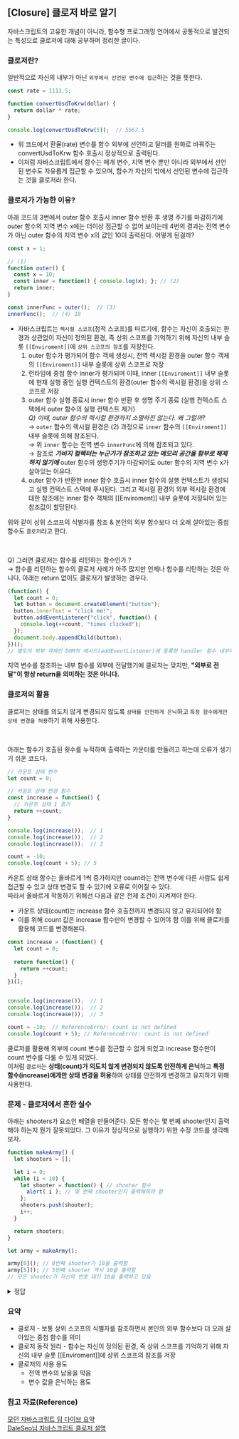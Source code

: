 ## [Closure] 클로저 바로 알기
자바스크립트의 고유한 개념이 아니라, 함수형 프로그래밍 언어에서 공통적으로 발견되는 특성으로 클로저에 대해 공부하며 정리한 글이다.

### 클로저란?
일반적으로 자신의 내부가 아닌 `외부에서 선언된 변수에 접근`하는 것을 뜻한다.

```js
const rate = 1113.5;

function convertUsdToKrw(dollar) {
  return dollar * rate;
}

console.log(convertUsdToKrw(5));  // 5567.5
```
- 위 코드에서 환율(rate) 변수를 함수 외부에 선언하고 달러를 원화로 바꿔주는 convertUsdToKrw 함수 호출시 정상적으로 출력된다.   
- 이처럼 자바스크립트에서 함수는 매개 변수, 지역 변수 뿐만 아니라 외부에서 선언된 변수도 자유롭게 접근할 수 있으며, 함수가 자신의 밖에서 선언된 변수에 접근하는 것을 클로저라 한다.

### 클로저가 가능한 이유?
아래 코드의 3번에서 outer 함수 호출시 inner 함수 반환 후 생명 주기를 마감하기에 outer 함수의 지역 변수 x에는 더이상 접근할 수 없어 보이는데 4번의 결과는 전역 변수가 아닌 outer 함수의 지역 변수 x의 값인 10이 출력된다. 어떻게 된걸까?
```js
const x = 1;

// (1)
function outer() {
  const x = 10;
  const inner = function() { console.log(x); }; // (2)
  return inner;
}

const innerFunc = outer();  // (3)
innerFunc();  // (4) 10
```
- 자바스크립트는 `렉시컬 스코프`(정적 스코프)를 따르기에, 함수는 자신이 호출되는 환경과 상관없이 자신이 정의된 환경, 즉 상위 스코프를 기억하기 위해 자신의 내부 슬롯 `[[Enviroment]]`에 `상위 스코프의 참조`를 저장한다.  
    1. outer 함수가 평가되어 함수 객체 생성시, 전역 렉시컬 환경을 outer 함수 객체의 `[[Enviroment]]` 내부 슬롯에 상위 스코프로 저장
    2. 런타임에 중첩 함수 inner가 평가되며 이때, inner `[[Enviroment]]` 내부 슬롯에 현재 실행 중인 실행 컨텍스트의 환경(outer 함수의 렉시컬 환경)을 상위 스코프로 저장
    3. outer 함수 실행 종료시 inner 함수 반환 후 생명 주기 종료 (실행 컨텍스트 스택에서 outer 함수의 실행 컨텍스트 제거)   
      *Q) 이때, outer 함수의 렉시컬 환경까지 소멸하진 않는다. 왜 그럴까?*  
      → `outer` 함수의 렉시컬 환경은 (2) 과정으로 `inner` 함수의 `[[Enviroment]]` 내부 슬롯에 의해 참조된다.   
      → 위 `inner` 함수는 전역 변수 `innerFunc`에 의해 참조되고 있다.    
      → 참조로 ***가비지 컬렉터는 누군가가 참조하고 있는 메모리 공간을 함부로 해제하지 않기에*** outer 함수의 생명주기가 마감되어도 outer 함수의 지역 변수 x가 살아있는 이유다.
    4. outer 함수가 반환한 inner 함수 호출시 inner 함수의 실행 컨텍스트가 생성되고 실행 컨텍스트 스택에 푸시된다. 그리고 렉시컬 환경의 외부 렉시컬 환경에 대한 참조에는 inner 함수 객체의 [[Enviroment]] 내부 슬롯에 저장되어 있는 참조값이 할당된다.

위와 같이 상위 스코프의 식별자를 참조 & 본인의 외부 함수보다 더 오래 살아있는 중첩 함수도 `클로저`라고 한다.

<br/>

Q) 그러면 클로저는 함수를 리턴하는 함수인가 ?  
→ 함수를 리턴하는 함수의 클로저 사례가 아주 많지만 언제나 함수를 리턴하는 것은 아니다. 아래는 return 없이도 클로저가 발생하는 경우다.
```js
(function() {
  let count = 0;
  let button = document.createElement("button");
  button.innerText = "click me!";
  button.addEventListener("click", function() {
    console.log(++count, "times clicked");
  });
  document.body.appendChild(button);
})();
// 별도의 외부 객체인 DOM의 메서드(addEventListener)에 등록한 handler 함수 내부에서 지역 변수를 참조
```
지역 변수를 참조하는 내부 함수를 외부에 전달했기에 클로저는 맞지만, **"외부로 전달"이 항상 return을 의미하는 것은 아니다.** 

### 클로저의 활용
클로저는 상태를 의도치 않게 변경되지 않도록 `상태를 안전하게 은닉`하고 `특정 함수에게만 상태 변경을 허용`하기 위해 사용한다.   

<br/>

아래는 함수가 호출된 횟수를 누적하여 출력하는 카운터를 만들려고 하는데 오류가 생기기 쉬운 코드다. 
```js
// 카운트 상태 변수
let count = 0;

// 카운트 상태 변경 함수
const increase = function() {
  // 카운트 상태 1 증가
  return ++count;
}

console.log(increase());  // 1
console.log(increase());  // 2
console.log(increase());  // 3

count = -10;
console.log(count + 5); // 5
```
카운트 상태 함수는 올바르게 1씩 증가하지만 count라는 전역 변수에 다른 사람도 쉽게 접근할 수 있고 상태 변경도 할 수 있기에 오류로 이어질 수 있다.   
따라서 올바르게 작동하기 위해선 다음과 같은 전제 조건이 지켜져야 한다.
  - 카운트 상태(count)는 increase 함수 호출전까지 변경되지 않고 유지되어야 함
  - 이를 위해 count 값은 increase 함수만이 변경할 수 있어야 함
이를 위해 클로저를 활용해 코드를 변경해본다.

```js
const increase = (function() {
  let count = 0;
  
  return function() {
    return ++count;
  }
})();


console.log(increase());  // 1
console.log(increase());  // 2
console.log(increase());  // 3

count = -10;  // ReferenceError: count is not defined
console.log(count + 5); // ReferenceError: count is not defined
```
클로저를 활용해 외부에 count 변수를 접근할 수 없게 되었고 increase 함수만이 count 변수를 다룰 수 있게 되었다.   
이처럼 `클로저`는 **상태(count)가 의도치 않게 변경되지 않도록 안전하게 은닉**하고 **특정 함수(increase)에게만 상태 변경을 허용**하여 상태를 안전하게 변경하고 유지하기 위해 사용한다. 

### 문제 - 클로저에서 흔한 실수
아래는 shooters가 요소인 배열을 만들어준다. 모든 함수는 몇 번째 shooter인지 출력해야 하는지 뭔가 잘못되었다. 그 이유가 정상적으로 실행하기 위한 수정 코드를 생각해보자.
```js
function makeArmy() {
  let shooters = [];

  let i = 0;
  while (i < 10) {
    let shooter = function() { // shooter 함수
      alert( i ); // 몇 번째 shooter인지 출력해줘야 함
    };
    shooters.push(shooter);
    i++;
  }

  return shooters;
}

let army = makeArmy();

army[0](); // 0번째 shooter가 10을 출력함
army[5](); // 5번째 shooter 역시 10을 출력함
// 모든 shooter가 자신의 번호 대신 10을 출력하고 있음
```

<details>
<summary>정답</summary>
<div markdown="1">

### 원인
  - shooters 배열에는 다음과 같은 요소가 추가된다.
```js
shooters = [
  function () { alert(i); },
  function () { alert(i); },
  function () { alert(i); },
  function () { alert(i); },
  function () { alert(i); },
  function () { alert(i); },
  function () { alert(i); },
  function () { alert(i); },
  function () { alert(i); },
  function () { alert(i); }
];
```
  - shooter 내부에 지역 변수 i 가 없기에 외부 렉시컬 환경에서 가져오게 된다.
  - loop를 돌아 i의 최종값은 10이 되기에 모든 값은 10으로 alert된다.
  
### 해답
  1. while문을 `for`문으로 변경하여 새로운 렉시컬 환경을 만들어 각각 상응하는 i 변수의 값 전달하기 
  ```js
function makeArmy() {

  let shooters = [];

  for(let i = 0; i < 10; i++) {
    let shooter = function() { // shooter function
      alert( i ); // should show its number
    };
    shooters.push(shooter);
  }

  return shooters;
}

let army = makeArmy();

army[0](); // 0
army[5](); // 5
```
                        
2. while 내부에 `또 다른 지역` 변수 선언하여 loop문 돌때마다 새로운 렉시컬 환경 생성하기
```js
function makeArmy() {
  let shooters = [];

  let i = 0;
  while (i < 10) {
    let j = i;
    let shooter = function() { // shooter function
      alert( j ); // should show its number
    };
    shooters.push(shooter);
    i++;
  }

  return shooters;
}

let army = makeArmy();

army[0](); // 0
army[5](); // 5
```
                
  
  
</div>
</details>
  
  
  

### 요약
- 클로저 - 보통 상위 스코프의 식별자를 참조하면서 본인의 외부 함수보다 더 오래 살아있는 중첩 함수를 의미
- 클로저 동작 원리 - 함수는 자신이 정의된 환경, 즉 상위 스코프를 기억하기 위해 자신의 내부 슬롯 [[Enviroment]]에 상위 스코프의 참조를 저장
- 클로저의 사용 용도
  - 전역 변수의 남용을 막음
  - 변수 값을 은닉하는 용도
  
### 참고 자료(Reference)
[모던 자바스크립트 딥 다이브 요약](https://ko.javascript.info/closure)    
[DaleSeo님 자바스크립트 클로저 설명](https://www.daleseo.com/js-closures/)


